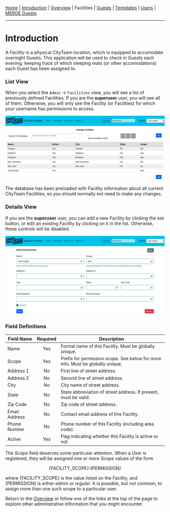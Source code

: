 [Home](./index.md) | [Introduction](./ADMIN-introduction.md) | [Overview](./ADMIN-overview.md) | Facilities | [Guests](./ADMIN-guests.md) | [Templates](./ADMIN-templates.md) | [Users](./ADMIN-users.md) | [MERGE Guests](./ADMIN-merge-guests.md)
<hr/>

# Introduction

A *Facility* is a physical CityTeam location, which is equipped to accomodate
overnight Guests.  This application will be used to check in Guests each evening,
keeping track of which sleeping mats (or other accomodations) each Guest has been
assigned to.

### List View

When you select the `Admin` -> `Facilities` view, you will see a list of previously
defined Facilities.  If you are the **superuser** user, you will see all of them.
Otherwise, you will only see the Facility (or Facilities) for which your username
has permissions to access.

![Facilities List](./facilities-first.png)

The database has been preloaded with Facility information about all current
CityTeam Facilities, so you should normally not need to make any changes.

### Details View

If you are the **superuser** user, you can add a new Facility by clicking the
`Add` button, or edit an existing Facility by clicking on it in the list.  Otherwise,
these controls will be disabled.

![Facility Details](./facilities-second.png)

### Field Definitions

| Field Name    | Required | Description |
|---------------|:--------:| ----------- |
| Name          |   Yes    | Formal name of this Facility.  Must be globally unique. |
| Scope         |   Yes    | Prefix for permission scope.  See below for more info.  Must be globally unique. |
| Address 1     |   No     | First line of street address. |
| Address 2     |   No     | Second line of street address. |
| City          |   No     | City name of street address. |
| State         |   No     | State abbreviation of street address.  If present, must be valid. |
| Zip Code      |   No     | Zip code of street address. |
| Email Address |   No     | Contact email address of this Facility. |
| Phone Number  |   No     | Phone number of this Facility (including area code). |
|  Active       |   Yes    | Flag indicating whether this Facility is active or not. |

The *Scope* field deserves some particular attention.  When a User is registered,
they will be assigned one or more *Scope* values of the form

<p align="center">{FACILITY_SCOPE}:{PERMISSION}</p>

where {FACILITY_SCOPE} is the value listed on the Facility, and {PERMISSION} is either
*admin* or *regular*.  It is possible, but not common, to assign more than one such
scope to a particular user.

Return to the [Overview](./ADMIN-overview.md) or follow one of the links at the top
of the page to explore other administrative information that you might encounter.
